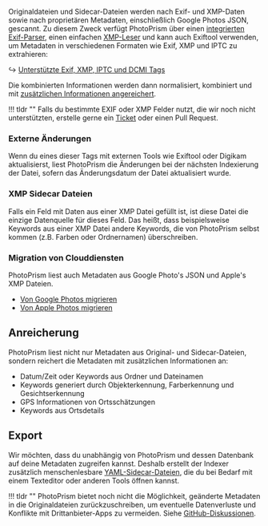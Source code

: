 Originaldateien und Sidecar-Dateien werden nach Exif- und XMP-Daten sowie nach proprietären Metadaten, einschließlich Google Photos JSON, gescannt. 
Zu diesem Zweck verfügt PhotoPrism über einen [integrierten Exif-Parser](https://docs.photoprism.app/developer-guide/metadata/exif/), einen einfachen [XMP-Leser](https://docs.photoprism.app/developer-guide/metadata/xmp/) und kann auch Exiftool verwenden,
um Metadaten in verschiedenen Formaten wie Exif, XMP und IPTC zu extrahieren:

↪  [Unterstützte Exif, XMP, IPTC und DCMI Tags](https://photoprism.app/kb/metadata)

Die kombinierten Informationen werden dann normalisiert, kombiniert und mit [zusätzlichen Informationen angereichert](#anreicherung).

!!! tldr ""
    Falls du bestimmte EXIF oder XMP Felder nutzt, die wir noch nicht unterstützten, erstelle gerne ein [Ticket](https://github.com/photoprism/photoprism/issues) oder einen Pull Request.


### Externe Änderungen
Wenn du eines dieser Tags mit externen Tools wie Exiftool oder Digikam aktualisierst, liest PhotoPrism die Änderungen bei der nächsten Indexierung der Datei, sofern das Änderungsdatum der Datei aktualisiert wurde.

### XMP Sidecar Dateien
Falls ein Feld mit Daten aus einer XMP Datei gefüllt ist, ist diese Datei die einzige Datenquelle für dieses Feld.
Das heißt, dass beispielsweise Keywords aus einer XMP Datei andere Keywords, die von PhotoPrism selbst kommen (z.B. Farben oder Ordnernamen) überschreiben.


### Migration von Clouddiensten
PhotoPrism liest auch Metadaten aus Google Photo's JSON und Apple's XMP Dateien.

- [Von Google Photos migrieren](../use-cases/google.md)
- [Von Apple Photos migrieren](../use-cases/apple.md)


## Anreicherung
PhotoPrism liest nicht nur Metadaten aus Original- und Sidecar-Dateien, sondern reichert die Metadaten mit zusätzlichen Informationen an:

- Datum/Zeit oder Keywords aus Ordner und Dateinamen
- Keywords generiert durch Objekterkennung, Farberkennung und Gesichtserkennung
- GPS Informationen von Ortsschätzungen
- Keywords aus Ortsdetails

## Export
Wir möchten, dass du unabhängig von PhotoPrism und dessen Datenbank auf deine Metadaten zugreifen kannst. 
Deshalb erstellt der Indexer zusätzlich menschenlesbare [YAML-Sidecar-Dateien](./export.md), die du bei Bedarf mit einem Texteditor oder anderen Tools öffnen kannst.

!!! tldr ""
    PhotoPrism bietet noch nicht die Möglichkeit, geänderte Metadaten in die Originaldateien zurückzuschreiben, um eventuelle Datenverluste und Konflikte mit Drittanbieter-Apps zu vermeiden. 
    Siehe [GitHub-Diskussionen](https://github.com/photoprism/photoprism/discussions/1092).
